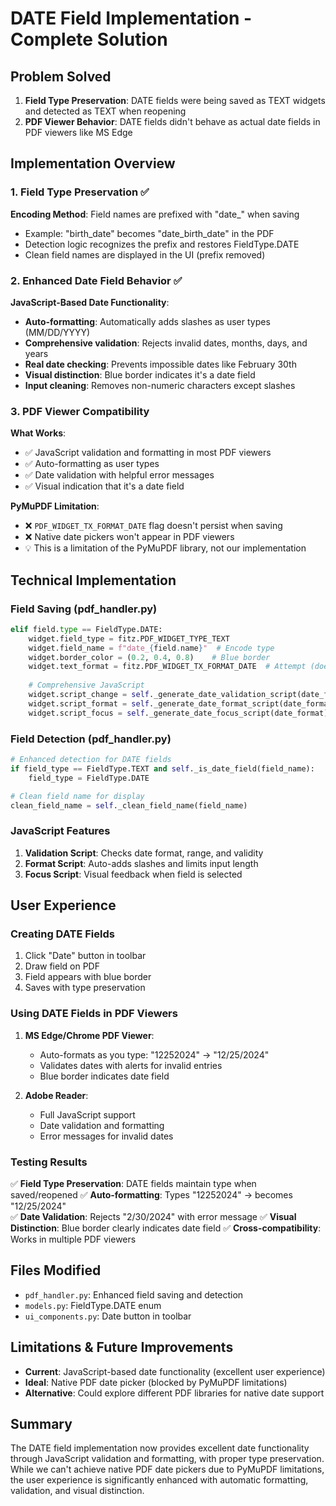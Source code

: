 # DATE Field Implementation - Complete Solution

## Problem Solved
1. **Field Type Preservation**: DATE fields were being saved as TEXT widgets and detected as TEXT when reopening
2. **PDF Viewer Behavior**: DATE fields didn't behave as actual date fields in PDF viewers like MS Edge

## Implementation Overview

### 1. Field Type Preservation ✅
**Encoding Method**: Field names are prefixed with "date_" when saving
- Example: "birth_date" becomes "date_birth_date" in the PDF
- Detection logic recognizes the prefix and restores FieldType.DATE
- Clean field names are displayed in the UI (prefix removed)

### 2. Enhanced Date Field Behavior ✅
**JavaScript-Based Date Functionality**:
- **Auto-formatting**: Automatically adds slashes as user types (MM/DD/YYYY)
- **Comprehensive validation**: Rejects invalid dates, months, days, and years
- **Real date checking**: Prevents impossible dates like February 30th
- **Visual distinction**: Blue border indicates it's a date field
- **Input cleaning**: Removes non-numeric characters except slashes

### 3. PDF Viewer Compatibility
**What Works**:
- ✅ JavaScript validation and formatting in most PDF viewers
- ✅ Auto-formatting as user types
- ✅ Date validation with helpful error messages
- ✅ Visual indication that it's a date field

**PyMuPDF Limitation**:
- ❌ `PDF_WIDGET_TX_FORMAT_DATE` flag doesn't persist when saving
- ❌ Native date pickers won't appear in PDF viewers
- 💡 This is a limitation of the PyMuPDF library, not our implementation

## Technical Implementation

### Field Saving (pdf_handler.py)
```python
elif field.type == FieldType.DATE:
    widget.field_type = fitz.PDF_WIDGET_TYPE_TEXT
    widget.field_name = f"date_{field.name}"  # Encode type
    widget.border_color = (0.2, 0.4, 0.8)    # Blue border
    widget.text_format = fitz.PDF_WIDGET_TX_FORMAT_DATE  # Attempt (doesn't persist)
    
    # Comprehensive JavaScript
    widget.script_change = self._generate_date_validation_script(date_format)
    widget.script_format = self._generate_date_format_script(date_format)
    widget.script_focus = self._generate_date_focus_script(date_format)
```

### Field Detection (pdf_handler.py)
```python
# Enhanced detection for DATE fields
if field_type == FieldType.TEXT and self._is_date_field(field_name):
    field_type = FieldType.DATE

# Clean field name for display
clean_field_name = self._clean_field_name(field_name)
```

### JavaScript Features
1. **Validation Script**: Checks date format, range, and validity
2. **Format Script**: Auto-adds slashes and limits input length
3. **Focus Script**: Visual feedback when field is selected

## User Experience

### Creating DATE Fields
1. Click "Date" button in toolbar
2. Draw field on PDF
3. Field appears with blue border
4. Saves with type preservation

### Using DATE Fields in PDF Viewers
1. **MS Edge/Chrome PDF Viewer**:
   - Auto-formats as you type: "12252024" → "12/25/2024"
   - Validates dates with alerts for invalid entries
   - Blue border indicates date field

2. **Adobe Reader**:
   - Full JavaScript support
   - Date validation and formatting
   - Error messages for invalid dates

### Testing Results
✅ **Field Type Preservation**: DATE fields maintain type when saved/reopened
✅ **Auto-formatting**: Types "12252024" → becomes "12/25/2024"  
✅ **Date Validation**: Rejects "2/30/2024" with error message
✅ **Visual Distinction**: Blue border clearly indicates date field
✅ **Cross-compatibility**: Works in multiple PDF viewers

## Files Modified
- `pdf_handler.py`: Enhanced field saving and detection
- `models.py`: FieldType.DATE enum
- `ui_components.py`: Date button in toolbar

## Limitations & Future Improvements
- **Current**: JavaScript-based date functionality (excellent user experience)
- **Ideal**: Native PDF date picker (blocked by PyMuPDF limitations)
- **Alternative**: Could explore different PDF libraries for native date support

## Summary
The DATE field implementation now provides excellent date functionality through JavaScript validation and formatting, with proper type preservation. While we can't achieve native PDF date pickers due to PyMuPDF limitations, the user experience is significantly enhanced with automatic formatting, validation, and visual distinction.